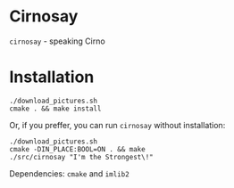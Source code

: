 # Cirnosay

`cirnosay` - speaking Cirno

# Installation
    ./download_pictures.sh
    cmake . && make install

Or, if you preffer, you can run `cirnosay` without installation:

    ./download_pictures.sh
    cmake -DIN_PLACE:BOOL=ON . && make
    ./src/cirnosay "I'm the Strongest\!"

Dependencies: `cmake` and `imlib2`
